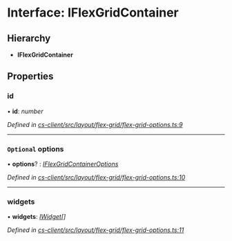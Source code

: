 # Interface: IFlexGridContainer

## Hierarchy

* **IFlexGridContainer**

## Properties

###  id

• **id**: *number*

*Defined in [cs-client/src/layout/flex-grid/flex-grid-options.ts:9](https://github.com/RichardHovenkamp/csnext/blob/40018c3a/packages/cs-client/src/layout/flex-grid/flex-grid-options.ts#L9)*

___

### `Optional` options

• **options**? : *[IFlexGridContainerOptions](_cs_client_src_layout_flex_grid_flex_grid_options_.iflexgridcontaineroptions.md)*

*Defined in [cs-client/src/layout/flex-grid/flex-grid-options.ts:10](https://github.com/RichardHovenkamp/csnext/blob/40018c3a/packages/cs-client/src/layout/flex-grid/flex-grid-options.ts#L10)*

___

###  widgets

• **widgets**: *[IWidget](_cs_core_src_widget_widget_.iwidget.md)[]*

*Defined in [cs-client/src/layout/flex-grid/flex-grid-options.ts:11](https://github.com/RichardHovenkamp/csnext/blob/40018c3a/packages/cs-client/src/layout/flex-grid/flex-grid-options.ts#L11)*
